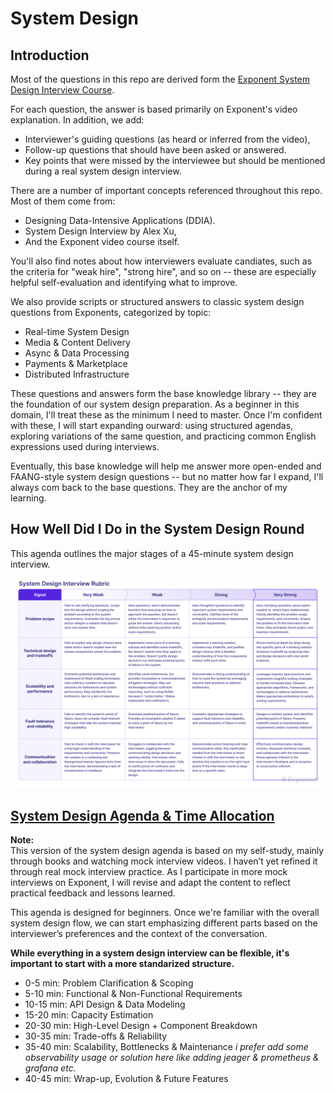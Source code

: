 # System Design

## Introduction 
Most of the questions in this repo are derived form the [Exponent System Design Interview Course](https://www.tryexponent.com/courses/system-design-interviews?src=nav). 

For each question, the answer is based primarily on Exponent's video explanation. In addition, we add: 
- Interviewer's guiding questions (as heard or inferred from the video),
- Follow-up questions that should have been asked or answered.
- Key points that were missed by the interviewee but should be mentioned during a real system design interview.

There are a number of important concepts referenced throughout this repo. Most of them come from:
- Designing Data-Intensive Applications (DDIA).
- System Design Interview by Alex Xu,
- And the Exponent video course itself.

You'll also find notes about how interviewers evaluate candiates, such as the criteria for "weak hire", "strong hire", and so on -- these are especially helpful self-evaluation and identifying what to improve. 

We also provide scripts or structured answers to classic system design questions from Exponents, categorized by topic:

- Real-time System Design
- Media & Content Delivery
- Async & Data Processing
- Payments & Marketplace
- Distributed Infrastructure

These questions and answers form the base knowledge library -- they are the foundation of our system design preparation. As a beginner in this domain, I'll treat these as the minimum I need to master. 
Once I'm confident with these, I will start expanding ourward: using structured agendas, exploring variations of the same question, and practicing common English expressions used during interviews. 

Eventually, this base knowledge will help me answer more open-ended and FAANG-style system design questions -- but no matter how far I expand, I'll always com back to the base questions. They are the anchor of my learning. 

## How Well Did I Do in the System Design Round
This agenda outlines the major stages of a 45-minute system design interview. 

![](./System_Design_Master_Rubric_v3.png)

## [System Design Agenda & Time Allocation](./routine.md)

**Note:**  
This version of the system design agenda is based on my self-study, mainly through books and watching mock interview videos. I haven’t yet refined it through real mock interview practice. As I participate in more mock interviews on Exponent, I will revise and adapt the content to reflect practical feedback and lessons learned.

This agenda is designed for beginners. Once we're familiar with the overall system design flow, we can start emphasizing different parts based on the interviewer’s preferences and the context of the conversation.

**While everything in a system design interview can be flexible, it's important to start with a more standarized structure.**

- 0-5 min: Problem Clarification & Scoping 
- 5-10 min: Functional & Non-Functional Requirements 
- 10-15 min: API Design & Data Modeling 
- 15-20 min: Capacity Estimation 
- 20-30 min: High-Level Design + Component Breakdown 
- 30-35 min: Trade-offs & Reliability 
- 35-40 min: Scalability, Bottlenecks & Maintenance 
  _i prefer add some observability usage or solution here like adding jeager & prometheus & grafana etc._
- 40-45 min: Wrap-up, Evolution & Future Features 

